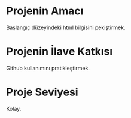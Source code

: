 # Projenin Amacı
Başlangıç düzeyindeki html bilgisini pekiştirmek.

# Projenin İlave Katkısı
Github kullanımını pratikleştirmek.

# Proje Seviyesi
Kolay.
